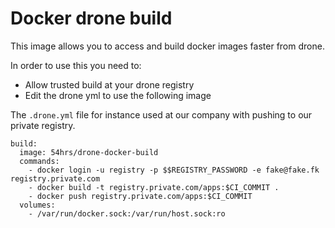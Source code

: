 # Docker drone build

This image allows you to access and build docker images faster from
drone.

In order to use this you need to:

- Allow trusted build at your drone registry
- Edit the drone yml to use the following image

The `.drone.yml` file for instance used at our company with pushing to our private
registry.

```
build:
  image: 54hrs/drone-docker-build
  commands:
    - docker login -u registry -p $$REGISTRY_PASSWORD -e fake@fake.fk registry.private.com
    - docker build -t registry.private.com/apps:$CI_COMMIT .
    - docker push registry.private.com/apps:$CI_COMMIT
  volumes:
    - /var/run/docker.sock:/var/run/host.sock:ro
```